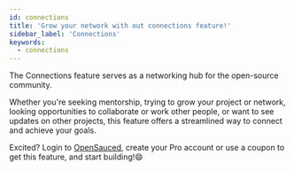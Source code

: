 ```yaml
---
id: connections 
title: 'Grow your network with out connections feature!'
sidebar_label: 'Connections'
keywords:
  - connections 
---
```

The Connections feature serves as a networking hub for the open-source community.

<!-- add screenshot or GIF here -->

Whether you're seeking mentorship, trying to grow your project or network, looking opportunities to collaborate or work other people, or want to see updates on other projects, this feature offers a streamlined way to connect and achieve your goals.

Excited? Login to [OpenSauced](https://opensauced.pizza/), create your Pro account or use a coupon to get this feature, and start building!😄
